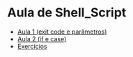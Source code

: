 # Aula de Shell_Script

* [Aula 1 (exit code e parâmetros)](https://github.com/mateushlsilva/aula_Shell_Script/tree/main/aula1)
* [Aula 2 (if e case)](https://github.com/mateushlsilva/aula_Shell_Script/tree/main/aula2)
* [Exercícios](https://github.com/mateushlsilva/aula_Shell_Script/tree/main/exercicios)
